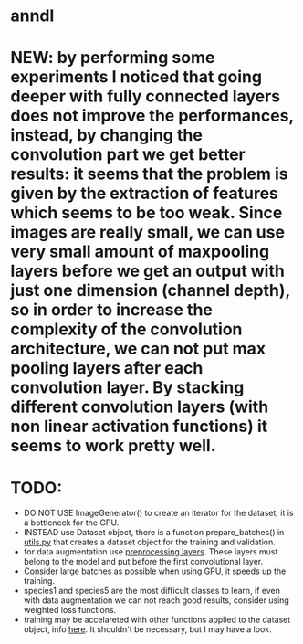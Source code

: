 # anndl
# NEW: by performing some experiments I noticed that going deeper with fully connected layers does not improve the performances, instead, by changing the convolution part we get better results: it seems that the problem is given by the extraction of features which seems to be too weak. Since images are really small, we can use very small amount of maxpooling layers before we get an output with just one dimension (channel depth), so in order to increase the complexity of the convolution architecture, we can **not** put max pooling layers after each convolution layer. By stacking different convolution layers (with non linear activation functions) it seems to work pretty well.
# TODO:
- DO NOT USE ImageGenerator() to create an iterator for the dataset, it is a bottleneck for the GPU.
- INSTEAD use Dataset object, there is a function prepare_batches() in [utils.py](https://github.com/VladMarianCimpeanu/anndl/blob/main/multiclassification_task/utils/utils.py) that creates a dataset object for the training and validation.
- for data augmentation use [preprocessing layers](https://keras.io/api/layers/preprocessing_layers/). These layers must belong to the model and put before the first convolutional layer.
- Consider large batches as possible when using GPU, it speeds up the training.
- species1 and species5 are the most difficult classes to learn, if even with data augmentation we can not reach good results, consider using weighted loss functions.
- training may be accelareted with other functions applied to the dataset object, info [here](https://www.tensorflow.org/guide/data_performance). It shouldn't be necessary, but I may have a look.
